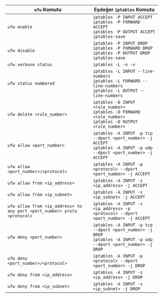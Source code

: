 | `ufw` Komutu                                   | Eşdeğer `iptables` Komutu                                                                                           |
|-----------------------------------------------|--------------------------------------------------------------------------------------------------------------------|
| `ufw enable`                                   | `iptables -P INPUT ACCEPT`<br>`iptables -P FORWARD ACCEPT`<br>`iptables -P OUTPUT ACCEPT`<br>`iptables-save`      |
| `ufw disable`                                  | `iptables -P INPUT DROP`<br>`iptables -P FORWARD DROP`<br>`iptables -P OUTPUT DROP`<br>`iptables-save`            |
| `ufw verbose status`                          | `iptables -L -n -v`                                                                                                |
| `ufw status numbered`                         | `iptables -L INPUT --line-numbers`<br>`iptables -L FORWARD --line-numbers`<br>`iptables -L OUTPUT --line-numbers` |
| `ufw delete <rule_number>`                    | `iptables -D INPUT <rule_number>`<br>`iptables -D FORWARD <rule_number>`<br>`iptables -D OUTPUT <rule_number>`     |
| `ufw allow <port_number>`                      | `iptables -A INPUT -p tcp --dport <port_number> -j ACCEPT`<br>`iptables -A INPUT -p udp --dport <port_number> -j ACCEPT`   |
| `ufw allow <port_number>/<protocol>`           | `iptables -A INPUT -p <protocol> --dport <port_number> -j ACCEPT`                                                  |
| `ufw allow from <ip_address>`                  | `iptables -A INPUT -s <ip_address> -j ACCEPT`                                                                      |
| `ufw allow from <ip_subnet>`                   | `iptables -A INPUT -s <ip_subnet> -j ACCEPT`                                                                       |
| `ufw allow from <ip_address> to any port <port_number> proto <protocol>` | `iptables -A INPUT -s <ip_address> -p <protocol> --dport <port_number> -j ACCEPT`                          |
| `ufw deny <port_number>`                       | `iptables -A INPUT -p tcp --dport <port_number> -j DROP`<br>`iptables -A INPUT -p udp --dport <port_number> -j DROP`       |
| `ufw deny <port_number>/<protocol>`            | `iptables -A INPUT -p <protocol> --dport <port_number> -j DROP`                                                  |
| `ufw deny from <ip_address>`                   | `iptables -A INPUT -s <ip_address> -j DROP`                                                                       |
| `ufw deny from <ip_subnet>`                    | `iptables -A INPUT -s <ip_subnet> -j DROP`                                                                        |
